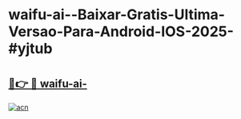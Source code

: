 # waifu-ai--Baixar-Gratis-Ultima-Versao-Para-Android-IOS-2025-#yjtub

# <h2><a href="https://ainizakaria.my?title=waifu-ai-&ref=24M">🔗👉 🔴 waifu-ai-</a></h2>

[![acn](https://github.com/user-attachments/assets/0f9c940e-d8b0-45ae-aac7-cd30a18b3e1c)](https://ainizakaria.my?title=waifu-ai-&ref=24M)

